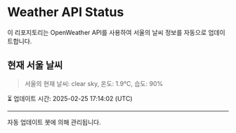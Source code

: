 
# Weather API Status

이 리포지토리는 OpenWeather API를 사용하여 서울의 날씨 정보를 자동으로 업데이트합니다.

## 현재 서울 날씨
> 서울의 현재 날씨: clear sky, 온도: 1.9°C, 습도: 90%

⏳ 업데이트 시간: 2025-02-25 17:14:02 (UTC)

---
자동 업데이트 봇에 의해 관리됩니다.
